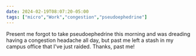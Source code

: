 ```yaml
---
date: 2024-02-19T08:07:20-05:00
tags: ["micro","Work","congestion","pseudoephedrine"]
---
```

Present me forgot to take pseudoephedrine this morning and was dreading having a congestion headache all day, but past me left a stash in my campus office that I've just raided. Thanks, past me!